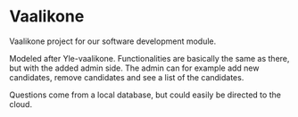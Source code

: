 # Vaalikone
Vaalikone project for our software development module.

Modeled after Yle-vaalikone. Functionalities are basically the same as there, but with the added admin side. The admin can for example add new candidates, remove candidates and see a list of the candidates.

Questions come from a local database, but could easily be directed to the cloud.
